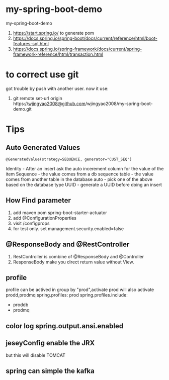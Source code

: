 # my-spring-boot-demo
my-spring-boot-demo
1. https://start.spring.io/ to generate pom
2. https://docs.spring.io/spring-boot/docs/current/reference/html/boot-features-sql.html
3. https://docs.spring.io/spring-framework/docs/current/spring-framework-reference/html/transaction.html
# to correct use git
got trouble by push with another user.
now it use:
1. git remote set-url origin https://wjingyao2008@github.com/wjingyao2008/my-spring-boot-demo.git

# Tips
## Auto Generated Values
```$xslt
@GeneratedValue(strategy=SEQUENCE, generator="CUST_SEQ")
```
Identity - After an insert ask the auto incerement column for the value of the item
Sequence - the value comes from a db sequence
table - the value comes from another table in the database
auto - pick one of the above based on the database type
UUID - generate a UUID before doing an insert

## How Find parameter
1. add maven pom <artifactId>spring-boot-starter-actuator</artifactId>
2. add @ConfigurationProperties
3. visit /configprops 
4. for test only. set management.security.enabled=false

##  @ResponseBody and @RestController
1. RestController is combine of @ResponseBody and @Controller
2. ResponseBody make you direct return value without View.

## profile
profile can be actived in group by "prod",activate prod will also activate prodd,prodmq
spring.profiles: prod
spring.profiles.include:
  - proddb
  - prodmq
## color log spring.output.ansi.enabled

## jeseyConfig enable the JRX
but this will disable TOMCAT
## spring can simple the kafka
## 
